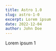 ```yaml
---
title: Astro 1.0
slug: astro-1-0
excerpt: Lorem ipsum
date: 2022-12-04
author: John Doe
---
```


Lorem ipsum 1